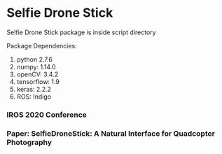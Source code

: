 # Selfie Drone Stick
Selfie Drone Stick package is inside script directory

Package Dependencies:
1. python 2.7.6
2. numpy: 1.14.0
3. openCV: 3.4.2
4. tensorflow: 1.9
5. keras: 2.2.2
6. ROS: Indigo

### IROS 2020 Conference  
### Paper: SelfieDroneStick:  A  Natural  Interface  for  Quadcopter  Photography
